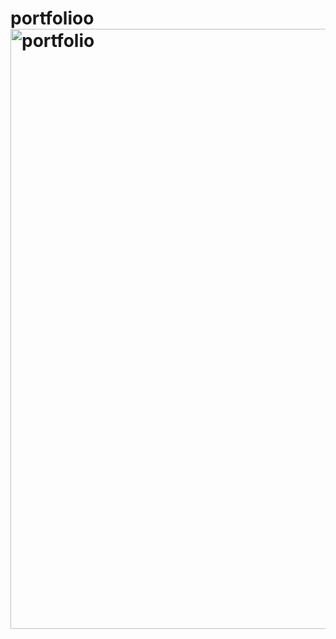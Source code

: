 # portfolioo<img width="960" alt="portfolio" src="https://user-images.githubusercontent.com/105824474/224475909-3e9d7ca4-a580-46be-a633-e1800feb9a35.png">
